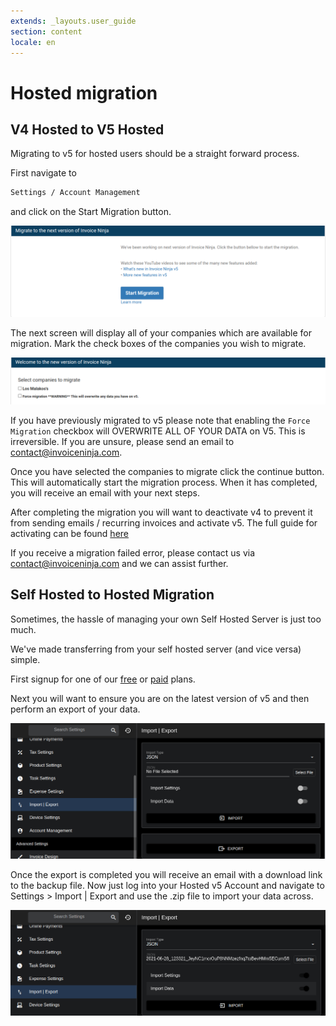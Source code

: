 ```yaml
---
extends: _layouts.user_guide 
section: content
locale: en
---
```


# Hosted migration

## V4 Hosted to V5 Hosted

Migrating to v5 for hosted users should be a straight forward process.

First navigate to

```bash
Settings / Account Management
```

and click on the Start Migration button.

![alt text](/assets/images/hosted-migration/hosted_migration_step_1.png "Step 2")

The next screen will display all of your companies which are available for migration. Mark the check boxes of the companies you wish to migrate.

![alt text](/assets/images/hosted-migration/hosted_migration_step_2.png "Step 2")

<x-warning>If you have previously migrated to v5 please note that enabling the `Force Migration` checkbox will OVERWRITE ALL OF YOUR DATA on V5. This is irreversible. If you are unsure, please send an email to contact@invoiceninja.com.</x-warning>

Once you have selected the companies to migrate click the continue button. This will automatically start the migration process. When it has completed, you will receive an email with your next steps.

After completing the migration you will want to deactivate v4 to prevent it from sending emails / recurring invoices and activate v5. The full guide for activating can be found [here](https://invoiceninja.github.io/en/hosted-activate/)

<x-info>If you receive a migration failed error, please contact us via contact@invoiceninja.com and we can assist further.</x-info>

## Self Hosted to Hosted Migration

Sometimes, the hassle of managing your own Self Hosted Server is just too much. 

We've made transferring from your self hosted server (and vice versa) simple.

First signup for one of our [free](https://invoiceninja.invoicing.co/client/subscriptions/VolejRejNm/purchase) or [paid](https://invoiceninja.invoicing.co/client/subscriptions/7LDdwRb1YK/purchase) plans.

Next you will want to ensure you are on the latest version of v5 and then perform an export of your data.

![alt text](/assets/images/hosted-migration/v5-export.png "Export")

Once the export is completed you will receive an email with a download link to the backup file. Now just log into your Hosted v5 Account and navigate to Settings > Import | Export and use the .zip file to import your data across.

![alt text](/assets/images/hosted-migration/v5-import.png "Import")
